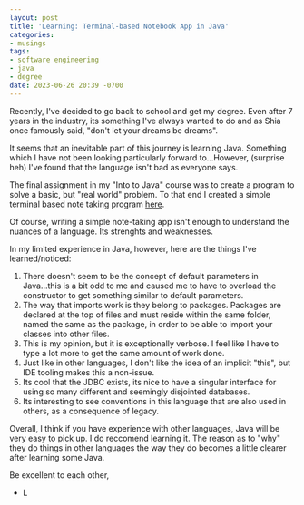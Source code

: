 ```yaml
---
layout: post
title: 'Learning: Terminal-based Notebook App in Java'
categories:
- musings
tags:
- software engineering
- java
- degree
date: 2023-06-26 20:39 -0700
---
```

Recently, I've decided to go back to school and get my degree. Even after 7 years in the industry, its something I've always wanted to do and as Shia once famously said, "don't let your dreams be dreams".

It seems that an inevitable part of this journey is learning Java. Something which I have not been looking particularly forward to...However, (surprise heh) I've found that the language isn't bad as everyone says.

The final assignment in my "Into to Java" course was to create a program to solve a basic, but "real world" problem. To that end I created a simple terminal based note taking program [here](https://replit.com/@LuisRoel1/Java-TouchStone-NotebookApp). 

Of course, writing a simple note-taking app isn't enough to understand the nuances of a language. Its strenghts and weaknesses.

In my limited experience in Java, however, here are the things I've learned/noticed:

1. There doesn't seem to be the concept of default parameters in Java...this is a bit odd to me and caused me to have to overload the constructor to get something similar to default parameters.
2. The way that imports work is they belong to packages. Packages are declared at the top of files and must reside within the same folder, named the same as the package, in order to be able to import your classes into other files.
3. This is my opinion, but it is exceptionally verbose. I feel like I have to type a lot more to get the same amount of work done.
4. Just like in other languages, I don't like the idea of an implicit "this", but IDE tooling makes this a non-issue.
5. Its cool that the JDBC exists, its nice to have a singular interface for using so many different and seemingly disjointed databases.
6. Its interesting to see conventions in this language that are also used in others, as a consequence of legacy.

Overall, I think if you have experience with other languages, Java will be very easy to pick up. I do reccomend learning it. The reason as to "why" they do things in other languages the way they do becomes a little clearer after learning some Java.

Be excellent to each other,
- L

